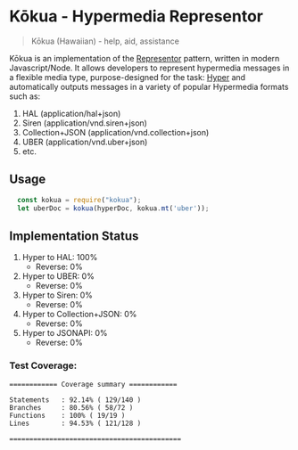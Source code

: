 # Kōkua - Hypermedia Representor

> Kōkua (Hawaiian) - help, aid, assistance

<!-- Pronounciation: http://hawaiian-words.com/ -->

Kōkua is an implementation of the [Representor](https://github.com/the-hypermedia-project/charter#representor-pattern) pattern, written
in modern Javascript/Node. It allows developers to represent hypermedia messages
in a flexible media type, purpose-designed for the task: [Hyper](http://hyperjson.io)
and automatically outputs messages in a variety of popular Hypermedia formats
such as:

1. HAL (application/hal+json)
2. Siren (application/vnd.siren+json)
3. Collection+JSON (application/vnd.collection+json)
4. UBER (application/vnd.uber+json)
5. etc.

## Usage

```Javascript
  const kokua = require("kokua");
  let uberDoc = kokua(hyperDoc, kokua.mt('uber'));
```

## Implementation Status

1. Hyper to HAL: 100%
    - Reverse: 0%
2. Hyper to UBER: 0%
    - Reverse: 0%
3. Hyper to Siren: 0%
    - Reverse: 0%
4. Hyper to Collection+JSON: 0%
    - Reverse: 0%
5. Hyper to JSONAPI: 0%
    - Reverse: 0%

### Test Coverage:

```
============ Coverage summary ============

Statements   : 92.14% ( 129/140 )
Branches     : 80.56% ( 58/72 )
Functions    : 100% ( 19/19 )
Lines        : 94.53% ( 121/128 )

===========================================
```
